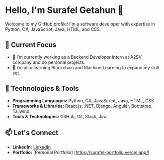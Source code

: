 # Hello, I'm Surafel Getahun 👋

Welcome to my GitHub profile! I'm a software developer with expertise in Python, C#, JavaScript, Java, HTML, and CSS. 

## 🌱 Current Focus

- 🔭 I’m currently working as a Backend Developer intern at A2SV company and do personal projects.
- 🌱 I’m also learning Blockchain and Machine Learning to expand my skill set.


## 🔧 Technologies & Tools

- **Programming Languages:** Python, C#, JavaScript, Java, HTML, CSS
- **Frameworks & Libraries:** React.js, .NET, Django, Angular, Bootstrap, Tailwind
- **Tools & Technologies:** GitHub, Git, Slack, Jira

 
## 📫 Let's Connect

- **LinkedIn:** [LinkedIn](https://www.linkedin.com/in/surafel-getahun-3a8344235/)
- **Portfolio:** [Personal Portfolio] (https://surafel-portfolio.vercel.app/)


 

 
 

